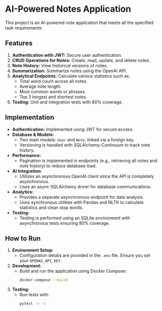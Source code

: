 # AI-Powered Notes Application

This project is an AI-powered note application that meets all the specified task requirements:

## Features
1. **Authentication with JWT:** Secure user authentication.
2. **CRUD Operations for Notes:** Create, read, update, and delete notes.
3. **Note History:** View historical versions of notes.
4. **Summarization:** Summarize notes using the OpenAI API.
5. **Analytical Endpoints:** Calculate various statistics such as:
   - Total word count across all notes.
   - Average note length.
   - Most common words or phrases.
   - Top 3 longest and shortest notes.
6. **Testing:** Unit and integration tests with 80% coverage.

## Implementation
- **Authentication:** Implemented using JWT for secure access.
- **Database & Models:**  
  - Two main models: `User` and `Note`, linked via a foreign key.  
  - Versioning is handled with SQLAlchemy-Continuum to track note history.
- **Performance:**  
  - Pagination is implemented in endpoints (e.g., retrieving all notes and note history) to reduce database load.
- **AI Integration:**  
  - Utilizes an asynchronous OpenAI client since the API is completely asynchronous.  
  - Uses an async SQLAlchemy driver for database communications.
- **Analytics:**  
  - Provides a separate asynchronous endpoint for data analysis.  
  - Uses synchronous utilities with Pandas and NLTK to calculate statistics and clean stop words.
- **Testing:**  
  - Testing is performed using an SQLite environment with asynchronous tests ensuring 80% coverage.

## How to Run

1. **Environment Setup:**  
   - Configuration details are provided in the `.env` file. Ensure you set your `OPENAI_API_KEY`.
2. **Development:**  
   - Build and run the application using Docker Compose:
     ```bash
     docker-compose --build
     ```
3. **Testing:**  
   - Run tests with:
     ```bash
     pytest -v -s
     ```

